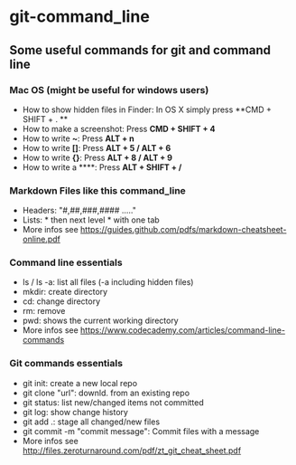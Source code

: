 # git-command_line
## Some useful commands for git and command line

### Mac OS (might be useful for windows users)

* How to show hidden files in Finder: In OS X simply press **CMD + SHIFT + .  **
* How to make a screenshot: Press **CMD + SHIFT + 4**
* How to write **~**: Press **ALT + n**
* How to write **[]**: Press **ALT + 5 / ALT + 6**
* How to write **{}**: Press **ALT + 8 / ALT + 9**
* How to write a **\**: Press **ALT + SHIFT + /**


### Markdown Files like this command_line

* Headers: "#,##,###,#### ....."
* Lists: \* then next level \* with one tab
* More infos see https://guides.github.com/pdfs/markdown-cheatsheet-online.pdf

### Command line essentials

* ls / ls -a: list all files (-a including hidden files)
* mkdir: create directory
* cd: change directory
* rm: remove
* pwd: shows the current working directory
* More infos see https://www.codecademy.com/articles/command-line-commands


### Git commands essentials

* git init: create a new local repo
* git clone "url": downld. from an existing repo
* git status: list new/changed items not committed
* git log: show change history
* git add .: stage all changed/new files
* git commit -m "commit message": Commit files with a message
* More infos see http://files.zeroturnaround.com/pdf/zt_git_cheat_sheet.pdf
